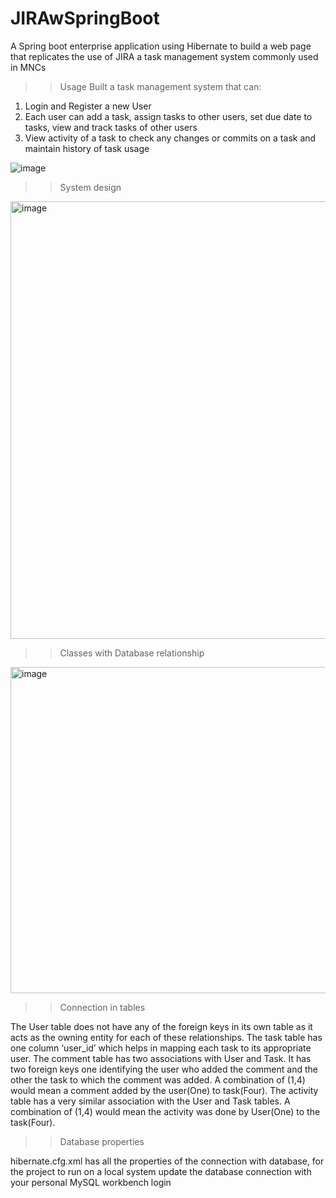 # JIRAwSpringBoot
A Spring boot enterprise application using Hibernate to build a web page that replicates the use of JIRA a task management system commonly used in MNCs

>>Usage
Built a task management system that can:
1. Login and Register a new User
2. Each user can add a task, assign tasks to other users, set due date to tasks, view and track tasks of other users
3. View activity of a task to check any changes or commits on a task and maintain history of task usage


![image](https://user-images.githubusercontent.com/31111993/208987548-c93f06e9-615c-4717-a0af-03131209cc15.png)
>> System design




<img width="700" alt="image" src="https://user-images.githubusercontent.com/31111993/208987704-ae3ab5f9-0292-4afb-b89d-bcff0127d4e8.png">
 
 >> Classes with Database relationship
 <img width="522" alt="image" src="https://user-images.githubusercontent.com/31111993/208987926-40ae6d83-2cab-4818-9d86-19841e7cd9b2.png">

>> Connection in tables

The User table does not have any of the foreign keys in its own table as it acts as the owning entity for each of these relationships. 
The task table has one column ‘user_id’ which helps in mapping each task to its appropriate user. 
The comment table has two associations with User and Task. It has two foreign keys one identifying the user who added the comment and the other the task to which the comment was added. 
A combination of (1,4) would mean a comment added by the user(One) to task(Four). 
The activity table has a very similar association with the User and Task tables. A combination of (1,4) would mean the activity was done by User(One) to the task(Four). 

>> Database properties

hibernate.cfg.xml has all the properties of the connection with database, for the project to run on a local system update the database connection with your personal MySQL workbench login
